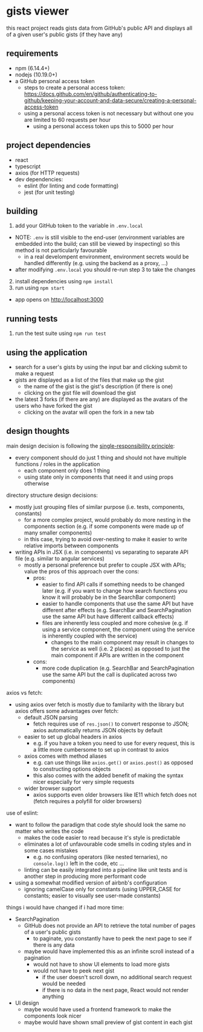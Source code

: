 # gists viewer

this react project reads gists data from GitHub's public API and displays all of a given user's public gists (if they have any)

## requirements

- npm (6.14.4+)
- nodejs (10.19.0+)
- a GitHub personal access token
  - steps to create a personal access token: https://docs.github.com/en/github/authenticating-to-github/keeping-your-account-and-data-secure/creating-a-personal-access-token
  - using a personal access token is not necessary but without one you are limited to 60 requests per hour
    - using a personal access token ups this to 5000 per hour

## project dependencies

- react
- typescript
- axios (for HTTP requests)
- dev dependencies:
  - eslint (for linting and code formatting)
  - jest (for unit testing)

## building

1. add your GitHub token to the variable in `.env.local`
  - NOTE: `.env` is still visible to the end-user (environment variables are embedded into the build; can still be viewed by inspecting) so this method is not particularly favourable
    - in a real develompent environment, environment secrets would be handled differently (e.g. using the backend as a proxy, ...)
  - after modifying `.env.local` you should re-run step 3 to take the changes
2. install dependencies using `npm install`
3. run using `npm start`
  - app opens on [http://localhost:3000](http://localhost:3000)

## running tests

1. run the test suite using `npm run test`

## using the application

- search for a user's gists by using the input bar and clicking submit to make a request
- gists are displayed as a list of the files that make up the gist
  - the name of the gist is the gist's description (if there is one)
  - clicking on the gist file will download the gist
- the latest 3 forks (if there are any) are displayed as the avatars of the users who have forked the gist
  - clicking on the avatar will open the fork in a new tab

## design thoughts

main design decision is following the [single-responsibility principle](https://en.wikipedia.org/wiki/Single-responsibility_principle):

- every component should do just 1 thing and should not have multiple functions / roles in the application
  - each component only does 1 thing
  - using state only in components that need it and using props otherwise

directory structure design decisions:

- mostly just grouping files of similar purpose (i.e. tests, components, constants)
  - for a more complex project, would probably do more nesting in the components section (e.g. if some components were made up of many smaller components)
  - in this case, trying to avoid over-nesting to make it easier to write relative imports between components
- writing APIs in JSX (i.e. in components) vs separating to separate API file (e.g. similar to angular services)
  - mostly a personal preference but prefer to couple JSX with APIs; value the pros of this approach over the cons:
    - pros:
      - easier to find API calls if something needs to be changed later (e.g. if you want to change how search functions you know it will probably be in the SearchBar component)
      - easier to handle components that use the same API but have different after effects (e.g. SearchBar and SearchPagination use the same API but have different callback effects)
      - files are inherently less coupled and more cohesive (e.g. if using a service component, the component using the service is inherently coupled with the service)
        - changes to the main component may result in changes to the service as well (i.e. 2 places) as opposed to just the main component if APIs are written in the component
    - cons:
      - more code duplication (e.g. SearchBar and SearchPagination use the same API but the call is duplicated across two components)

axios vs fetch:

- using axios over fetch is mostly due to familarity with the library but axios offers some advantages over fetch:
  - default JSON parsing
    - fetch requires use of `res.json()` to convert response to JSON; axios automatically returns JSON objects by default
  - easier to set up global headers in axios
    - e.g. if you have a token you need to use for every request, this is a little more cumbersome to set up in contrast to axios
  - axios comes with method aliases
    - e.g. can use things like `axios.get()` or `axios.post()` as opposed to constructing options objects
    - this also comes with the added benefit of making the syntax nicer especially for very simple requests
  - wider browser support
    - axios supports even older browsers like IE11 which fetch does not (fetch requires a polyfill for older browsers)

use of eslint:

- want to follow the paradigm that code style should look the same no matter who writes the code
  - makes the code easier to read because it's style is predictable
  - eliminates a lot of unfavourable code smells in coding styles and in some cases mistakes
    - e.g. no confusing operators (like nested ternaries), no `console.log()` left in the code, etc ...
  - linting can be easily integrated into a pipeline like unit tests and is another step in producing more performant code
- using a somewhat modified version of airbnb's configuration
  - ignoring camelCase only for constants (using UPPER_CASE for constants; easier to visually see user-made constants)

things i would have changed if i had more time:

- SearchPagination
  - GitHub does not provide an API to retrieve the total number of pages of a user's public gists
    - to paginate, you constantly have to peek the next page to see if there is any data
  - maybe would have implemented this as an infinite scroll instead of a pagination
    - would not have to show UI elements to load more gists
    - would not have to peek next gist
      - if the user doesn't scroll down, no additional search request would be needed
      - if there is no data in the next page, React would not render anything
- UI design
  - maybe would have used a frontend framework to make the components look nicer
  - maybe would have shown small preview of gist content in each gist
